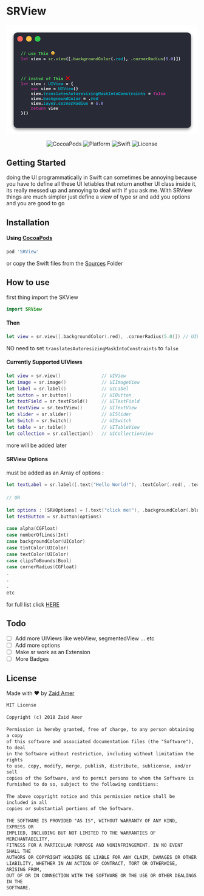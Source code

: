 # SRView

<p align="center">
	<img src="Assets/Screen1.png"/>
</p>
<!-- 
[![CocoaPods](https://img.shields.io/badge/Pod-0.0.1-0F81C1.svg)]()
[![Platform](https://img.shields.io/badge/Platform-iOS-989898.svg)]()
[![Swift](https://img.shields.io/badge/Swift-4.1-orange.svg)]()
[![License](https://img.shields.io/badge/License-MIT-yellow.svg)]() -->

<p align="center">
    <img src="https://img.shields.io/badge/Pod-0.0.7-0F81C1.svg" alt="CocoaPods" />
    <img src="https://img.shields.io/badge/Platform-iOS-989898.svg" alt="Platform" />
    <img src="https://img.shields.io/badge/Swift-4.2-orange.svg" alt="Swift" />
    <img src="https://img.shields.io/badge/License-MIT-yellow.svg" alt="License" />
</p>


## Getting Started

doing the UI programmatically in Swift can sometimes be annoying because you have to define all these UI letiables that return another UI class inside it, its really messed up and annoying to deal with if you ask me.
With SRView things are much simpler just define a view of type sr and add you options and you are good to go

## Installation

#### Using [CocoaPods](https://cocoapods.org)

```ruby
pod 'SRView'
```

or copy the Swift files from the [Sources](https://github.com/DevZaid/SRView/tree/master/Sources) Folder

## How to use

first thing import the SKView 

```swift
import SRView
```

#### Then

```swift
let view = sr.view([.backgroundColor(.red), .cornerRadius(5.0)]) // UIView
```

NO need to set `translatesAutoresizingMaskIntoConstraints` to `false`


#### Currently Supported UIViews

```swift
let view = sr.view()               // UIView
let image = sr.image()             // UIImageView
let label = sr.label()             // UILabel
let button = sr.button()           // UIButton
let textField = sr.textField()     // UITextField
let textView = sr.textView()       // UITextView
let slider = sr.slider()           // UISlider
let Switch = sr.Switch()           // UISwitch
let table = sr.table()             // UITableView
let collection = sr.collection()   // UICollectionView
``` 

more will be added later


#### SRView Options

must be added as an Array of options :

```swift
let textLabel = sr.label([.text("Hello World!"), .textColor(.red), .textAlignment(.center)])

// OR

let options : [SRVOptions] = [.text("click me!"), .backgroundColor(.blue), .alpha(0.7)]
let testButton = sr.button(options)
```


```swift
case alpha(CGFloat)
case numberOfLines(Int)
case backgroundColor(UIColor)
case tintColor(UIColor)
case textColor(UIColor)
case clipsToBounds(Bool)
case cornerRadius(CGFloat)
.
.
.
etc
```

for full list click [HERE](https://github.com/DevZaid/SRView/blob/master/Sources/SRVOptions.swift)

## Todo
- [ ] Add more UIViews like webView, segmentedView ... etc
- [ ] Add more options
- [ ] Make sr work as an Extension
- [ ] More Badges

## License

Made with ❤️ by [Zaid Amer](https://twitter.com/DevZaid)

```
MIT License

Copyright (c) 2018 Zaid Amer

Permission is hereby granted, free of charge, to any person obtaining a copy
of this software and associated documentation files (the "Software"), to deal
in the Software without restriction, including without limitation the rights
to use, copy, modify, merge, publish, distribute, sublicense, and/or sell
copies of the Software, and to permit persons to whom the Software is
furnished to do so, subject to the following conditions:

The above copyright notice and this permission notice shall be included in all
copies or substantial portions of the Software.

THE SOFTWARE IS PROVIDED "AS IS", WITHOUT WARRANTY OF ANY KIND, EXPRESS OR
IMPLIED, INCLUDING BUT NOT LIMITED TO THE WARRANTIES OF MERCHANTABILITY,
FITNESS FOR A PARTICULAR PURPOSE AND NONINFRINGEMENT. IN NO EVENT SHALL THE
AUTHORS OR COPYRIGHT HOLDERS BE LIABLE FOR ANY CLAIM, DAMAGES OR OTHER
LIABILITY, WHETHER IN AN ACTION OF CONTRACT, TORT OR OTHERWISE, ARISING FROM,
OUT OF OR IN CONNECTION WITH THE SOFTWARE OR THE USE OR OTHER DEALINGS IN THE
SOFTWARE.
```